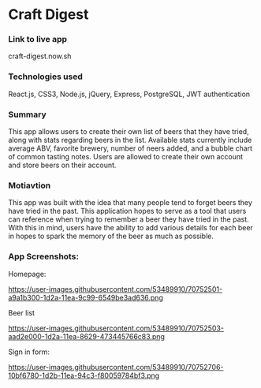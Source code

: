 # Craft Digest

### Link to live app

craft-digest.now.sh

### Technologies used

React.js, CSS3, Node.js, jQuery, Express, PostgreSQL, JWT authentication

### Summary

This app allows users to create their own list of beers that they have tried, along with stats regarding beers in the list. Available stats currently include average ABV, favorite brewery, number of neers added, and a bubble chart of common tasting notes. Users are allowed to create their own account and store beers on their account. 

### Motiavtion

This app was built with the idea that many people tend to forget beers they have tried in the past. This application hopes to serve as a tool that users can reference when trying to remember a beer they have tried in the past. With this in mind, users have the ability to add various details for each beer in hopes to spark the memory of the beer as much as possible.

### App Screenshots:

Homepage:

https://user-images.githubusercontent.com/53489910/70752501-a9a1b300-1d2a-11ea-9c99-6549be3ad636.png

Beer list 

https://user-images.githubusercontent.com/53489910/70752503-aad2e000-1d2a-11ea-8629-473445766c83.png

Sign in form:

https://user-images.githubusercontent.com/53489910/70752706-10bf6780-1d2b-11ea-94c3-f80059784bf3.png
